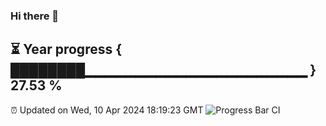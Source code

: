 ### Hi there 👋
⏳ Year progress { ████████▁▁▁▁▁▁▁▁▁▁▁▁▁▁▁▁▁▁▁▁▁▁ } 27.53 %
---
⏰ Updated on Wed, 10 Apr 2024 18:19:23 GMT
![Progress Bar CI](https://github.com/liununu/liununu/workflows/Progress%20Bar%20CI/badge.svg)
